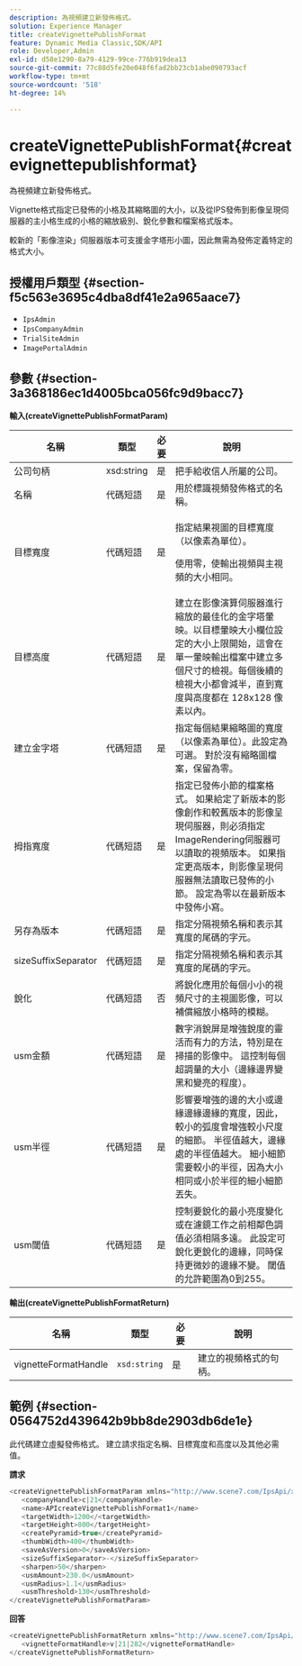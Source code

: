 ```yaml
---
description: 為視頻建立新發佈格式。
solution: Experience Manager
title: createVignettePublishFormat
feature: Dynamic Media Classic,SDK/API
role: Developer,Admin
exl-id: d58e1290-8a79-4129-99ce-776b919dea13
source-git-commit: 77c88d5fe20e048f6fad2bb23cb1abe090793acf
workflow-type: tm+mt
source-wordcount: '518'
ht-degree: 14%

---
```


# createVignettePublishFormat{#createvignettepublishformat}

為視頻建立新發佈格式。

Vignette格式指定已發佈的小格及其縮略圖的大小，以及從IPS發佈到影像呈現伺服器的主小格生成的小格的縮放級別、銳化參數和檔案格式版本。

較新的「影像渲染」伺服器版本可支援金字塔形小圖，因此無需為發佈定義特定的格式大小。

## 授權用戶類型 {#section-f5c563e3695c4dba8df41e2a965aace7}

* `IpsAdmin`
* `IpsCompanyAdmin`
* `TrialSiteAdmin`
* `ImagePortalAdmin`

## 參數 {#section-3a368186ec1d4005bca056fc9d9bacc7}

**輸入(createVignettePublishFormatParam)**

<table id="table_4D5B2913FA784EC09190F25223C1A680"> 
 <thead> 
  <tr> 
   <th colname="col1" class="entry"> 名稱 </th> 
   <th colname="col2" class="entry"> 類型 </th> 
   <th colname="col3" class="entry"> 必要 </th> 
   <th colname="col4" class="entry"> 說明 </th> 
  </tr> 
 </thead>
 <tbody> 
  <tr> 
   <td colname="col1"> <span class="codeph"> <span class="varname"> 公司句柄</span> </span> </td> 
   <td colname="col2"> <span class="codeph"> xsd:string</span> </td> 
   <td colname="col3"> 是 </td> 
   <td colname="col4"> 把手給收信人所屬的公司。 </td> 
  </tr> 
  <tr> 
   <td colname="col1"> <span class="codeph"> <span class="varname"> 名稱</span> </span> </td> 
   <td colname="col2"> <span class="codeph"> 代碼短語 </span> </td> 
   <td colname="col3"> 是 </td> 
   <td colname="col4"> 用於標識視頻發佈格式的名稱。 </td> 
  </tr> 
  <tr> 
   <td colname="col1"> <span class="codeph"> <span class="varname"> 目標寬度</span> </span> </td> 
   <td colname="col2"> <span class="codeph"> 代碼短語 </span> </td> 
   <td colname="col3"> 是 </td> 
   <td colname="col4"> <p>指定結果視圖的目標寬度（以像素為單位）。 </p> <p>使用零，使輸出視頻與主視頻的大小相同。 </p> </td> 
  </tr> 
  <tr> 
   <td colname="col1"> <span class="codeph"> <span class="varname"> 目標高度</span> </span> </td> 
   <td colname="col2"> <span class="codeph"> 代碼短語 </span> </td> 
   <td colname="col3"> 是 </td> 
   <td colname="col4"> 建立在影像演算伺服器進行縮放的最佳化的金字塔暈映。以目標暈映大小欄位設定的大小上限開始，這會在單一暈映輸出檔案中建立多個尺寸的檢視。每個後續的檢視大小都會減半，直到寬度與高度都在 128x128 像素以內。 </td> 
  </tr> 
  <tr> 
   <td colname="col1"> <span class="codeph"> <span class="varname"> 建立金字塔</span> </span> </td> 
   <td colname="col2"> <span class="codeph"> 代碼短語 </span> </td> 
   <td colname="col3"> 是 </td> 
   <td colname="col4"> 指定每個結果縮略圖的寬度（以像素為單位）。此設定為可選。 對於沒有縮略圖檔案，保留為零。 </td> 
  </tr> 
  <tr> 
   <td colname="col1"> <span class="codeph"> <span class="varname"> 拇指寬度</span> </span> </td> 
   <td colname="col2"> <span class="codeph"> 代碼短語 </span> </td> 
   <td colname="col3"> 是 </td> 
   <td colname="col4"> 指定已發佈小節的檔案格式。 如果給定了新版本的影像創作和較舊版本的影像呈現伺服器，則必須指定ImageRendering伺服器可以讀取的視頻版本。 如果指定更高版本，則影像呈現伺服器無法讀取已發佈的小節。 設定為零以在最新版本中發佈小寫。 </td> 
  </tr> 
  <tr> 
   <td colname="col1"> <span class="codeph"> <span class="varname"> 另存為版本</span> </span> </td> 
   <td colname="col2"> <span class="codeph"> 代碼短語 </span> </td> 
   <td colname="col3"> 是 </td> 
   <td colname="col4"> 指定分隔視頻名稱和表示其寬度的尾碼的字元。 </td> 
  </tr> 
  <tr> 
   <td colname="col1"> <span class="codeph"> <span class="varname"> sizeSuffixSeparator</span> </span> </td> 
   <td colname="col2"> <span class="codeph"> 代碼短語 </span> </td> 
   <td colname="col3"> 是 </td> 
   <td colname="col4"> 指定分隔視頻名稱和表示其寬度的尾碼的字元。 </td> 
  </tr> 
  <tr> 
   <td colname="col1"> <span class="codeph"> <span class="varname"> 銳化</span> </span> </td> 
   <td colname="col2"> <span class="codeph"> 代碼短語 </span> </td> 
   <td colname="col3"> 否 </td> 
   <td colname="col4"> 將銳化應用於每個小小的視頻尺寸的主視圖影像，可以補償縮放小格時的模糊。 </td> 
  </tr> 
  <tr> 
   <td colname="col1"> <span class="codeph"> <span class="varname"> usm金額</span> </span> </td> 
   <td colname="col2"> <span class="codeph"> 代碼短語 </span> </td> 
   <td colname="col3"> 是 </td> 
   <td colname="col4"> 數字消銳屏是增強銳度的靈活而有力的方法，特別是在掃描的影像中。 這控制每個超調量的大小（邊緣邊界變黑和變亮的程度）。 </td> 
  </tr> 
  <tr> 
   <td colname="col1"> <span class="codeph"> <span class="varname"> usm半徑</span> </span> </td> 
   <td colname="col2"> <span class="codeph"> 代碼短語 </span> </td> 
   <td colname="col3"> 是 </td> 
   <td colname="col4"> 影響要增強的邊的大小或邊緣邊緣邊緣的寬度，因此，較小的弧度會增強較小尺度的細節。 半徑值越大，邊緣處的半徑值越大。 細小細節需要較小的半徑，因為大小相同或小於半徑的細小細節丟失。 </td> 
  </tr> 
  <tr> 
   <td colname="col1"> <span class="codeph"> <span class="varname"> usm閾值</span> </span> </td> 
   <td colname="col2"> <span class="codeph"> 代碼短語 </span> </td> 
   <td colname="col3"> 是 </td> 
   <td colname="col4"> 控制要銳化的最小亮度變化或在濾鏡工作之前相鄰色調值必須相隔多遠。 此設定可銳化更銳化的邊緣，同時保持更微妙的邊緣不變。 閾值的允許範圍為0到255。 </td> 
  </tr> 
 </tbody> 
</table>

**輸出(createVignettePublishFormatReturn)**

| 名稱 | 類型 | 必要 | 說明 |
|---|---|---|---|
| vignetteFormatHandle | `xsd:string` | 是 | 建立的視頻格式的句柄。 |

## 範例 {#section-0564752d439642b9bb8de2903db6de1e}

此代碼建立虛擬發佈格式。 建立請求指定名稱、目標寬度和高度以及其他必需值。

**請求**

```java
<createVignettePublishFormatParam xmlns="http://www.scene7.com/IpsApi/xsd/2008-01-15">
   <companyHandle>c|21</companyHandle>
   <name>APIcreateVignettePublishFormat1</name>
   <targetWidth>1200</<targetWidth>
   <targetHeight>800</targetHeight>
   <createPyramid>true</createPyramid>
   <thumbWidth>400</thumbWidth>
   <saveAsVersion>0</saveAsVersion>
   <sizeSuffixSeparator>-</sizeSuffixSeparator>
   <sharpen>50</sharpen>
   <usmAmount>230.0</usmAmount>
   <usmRadius>1.1</usmRadius>
   <usmThreshold>130</usmThreshold>
</createVignettePublishFormatParam>
```

**回答**

```java
<createVignettePublishFormatReturn xmlns="http://www.scene7.com/IpsApi/xsd/2008-01-15">
   <vignetteFormatHandle>v|21|282</vignetteFormatHandle>
</createVignettePublishFormatReturn>
```
